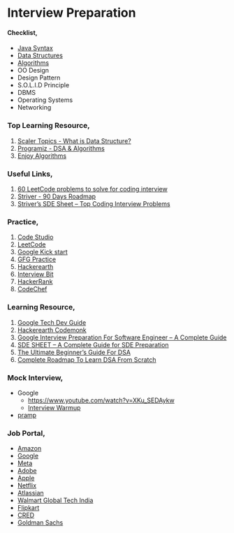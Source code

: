 # Interview Preparation

#### Checklist,
- [Java Syntax](/Java.md)
- [Data Structures](/Data%20Structures.md)
- [Algorithms](/Algorithms.md)
- OO Design
- Design Pattern
- S.O.L.I.D Principle
- DBMS
- Operating Systems
- Networking

### Top Learning Resource,
1. [Scaler Topics - What is Data Structure?](https://www.scaler.com/topics/data-structures/what-is-data-structure/)
2. [Programiz - DSA & Algorithms](https://www.programiz.com/dsa/algorithm)
3. [Enjoy Algorithms](https://www.enjoyalgorithms.com/courses/)

### Useful Links,
1. [60 LeetCode problems to solve for coding interview](https://medium.com/@koheiarai94/60-leetcode-questions-to-prepare-for-coding-interview-8abbb6af589e)
2. [Striver - 90 Days Roadmap](https://takeuforward.org/interviews/most-trusted-90-days-roadmap-to-placement-guaranteed/)
3. [Striver’s SDE Sheet – Top Coding Interview Problems](https://takeuforward.org/interviews/strivers-sde-sheet-top-coding-interview-problems/)

### Practice,
1. [Code Studio](https://www.codingninjas.com/codestudio/problems)
2. [LeetCode](https://leetcode.com/problemset/all/)
3. [Google Kick start](https://codingcompetitions.withgoogle.com/kickstart)
4. [GFG Practice](https://practice.geeksforgeeks.org/explore?page=1&sortBy=submissions)
5. [Hackerearth](https://www.hackerearth.com/practice/interviews/)
6. [Interview Bit](https://www.interviewbit.com/coding-interview-questions/)
7. [HackerRank](https://www.hackerrank.com/dashboard)
8. [CodeChef](https://www.codechef.com/)

### Learning Resource,
1. [Google Tech Dev Guide](https://techdevguide.withgoogle.com/paths/)
2. [Hackerearth Codemonk](https://www.hackerearth.com/practice/codemonk/)
3. [Google Interview Preparation For Software Engineer – A Complete Guide](https://www.geeksforgeeks.org/google-interview-preparation-for-software-engineer-a-complete-guide/)
4. [SDE SHEET – A Complete Guide for SDE Preparation](https://www.geeksforgeeks.org/sde-sheet-a-complete-guide-for-sde-preparation/)
5. [The Ultimate Beginner’s Guide For DSA](https://www.geeksforgeeks.org/the-ultimate-beginners-guide-for-dsa/)
6. [Complete Roadmap To Learn DSA From Scratch](https://www.geeksforgeeks.org/complete-roadmap-to-learn-dsa-from-scratch/)

### Mock Interview,
- Google
    - https://www.youtube.com/watch?v=XKu_SEDAykw
    - [Interview Warmup](https://grow.google/certificates/interview-warmup/)
- [pramp](https://www.pramp.com/#/)

### Job Portal,
- [Amazon](https://www.amazon.jobs/en/job_categories/software-development)
- [Google](https://careers.google.com/jobs/results/)
- [Meta](https://www.metacareers.com/jobs)
- [Adobe](https://adobe.wd5.myworkdayjobs.com/external_experienced)
- [Apple](https://jobs.apple.com/en-in/search)
- [Netflix](https://jobs.netflix.com/search)
- [Atlassian](https://www.atlassian.com/company/careers/all-jobs)
- [Walmart Global Tech India](https://one.walmart.com/content/globaltechindia/en_in/results.html)
- [Flipkart](https://www.flipkartcareers.com/#!/joblist)
- [CRED](https://careers.cred.club/allJob)
- [Goldman Sachs](https://hdpc.fa.us2.oraclecloud.com/hcmUI/CandidateExperience/en/sites/CX_1/requisitions)
